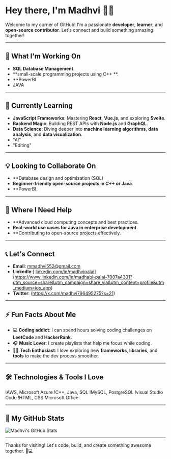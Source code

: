 # Hey there, I'm Madhvi 👋✨

Welcome to my corner of GitHub! I'm a passionate **developer**, **learner**, and **open-source contributor**. Let's connect and build something amazing together!

---

## 🚀 **What I'm Working On**
- **SQL Database Management**.
- **small-scale programming projects using C++ **.
- **PowerBI
- JAVA
---

## 🌱 **Currently Learning**
- **JavaScript Frameworks**: Mastering **React**, **Vue.js**, and exploring **Svelte**.
- **Backend Magic**: Building REST APIs with **Node.js** and **GraphQL**.
- **Data Science**: Diving deeper into **machine learning algorithms**, **data analysis**, and **data visualization**.
- "AI"
- "Editing"

---

## 💡 **Looking to Collaborate On**
- **Database design and optimization (SQL)
- **Beginner-friendly open-source projects in C++ or Java**.
- **PowerBI.
---

## 🤔 **Where I Need Help**
- **Advanced cloud computing concepts and best practices.
- **Real-world use cases for Java in enterprise development**.
- **Contributing to open-source projects effectively.

---

## 📞 **Let's Connect**
- **Email**: mmadhvi552@gmail.com
- **LinkedIn**:[ [linkedin.com/in/madhvipalai](https://www.linkedin.com/in/madhvipalai)](https://www.linkedin.com/in/madhabi-palai-7007a4301?utm_source=share&utm_campaign=share_via&utm_content=profile&utm_medium=ios_app)
- **Twitter**: (https://x.com/madhvi796495275?s=21)

---

## ⚡ **Fun Facts About Me**
- 💻 **Coding addict**: I can spend hours solving coding challenges on **LeetCode** and **HackerRank**.
- 🎧 **Music Lover**: I create playlists that help me focus while coding.
- 🧑‍💻 **Tech Enthusiast**: I love exploring new **frameworks**, **libraries**, and **tools** to make the dev process smoother.

---

## 🛠️ **Technologies & Tools I Love**
!AWS, Microsoft Azure
!C++, Java, SQL
!MySQL, PostgreSQL
!visual Studio Code
!HTML, CSS
Microsoft Office

---

## 🎯 **My GitHub Stats**  
![Madhvi's GitHub Stats](https://github-readme-stats.vercel.app/api?username=Madhvipalai&show_icons=true&hide_title=true&count_private=true&hide=prs&theme=radical)

---

Thanks for visiting! Let's code, build, and create something awesome together. 🚀💻

